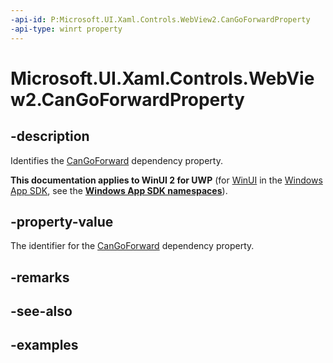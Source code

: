 ```yaml
---
-api-id: P:Microsoft.UI.Xaml.Controls.WebView2.CanGoForwardProperty
-api-type: winrt property
---
```


# Microsoft.UI.Xaml.Controls.WebView2.CanGoForwardProperty

<!--
public static Microsoft.UI.Xaml.DependencyProperty CanGoForwardProperty { get; }
-->


## -description

Identifies the [CanGoForward](webview2_cangoforward.md) dependency property.

**This documentation applies to WinUI 2 for UWP** (for [WinUI](/windows/apps/winui/winui3/) in the [Windows App SDK](/windows/apps/windows-app-sdk/), see the **[Windows App SDK namespaces](/windows/windows-app-sdk/api/winrt/)**).

## -property-value

The identifier for the [CanGoForward](webview2_cangoforward.md) dependency property.

## -remarks

## -see-also

## -examples


